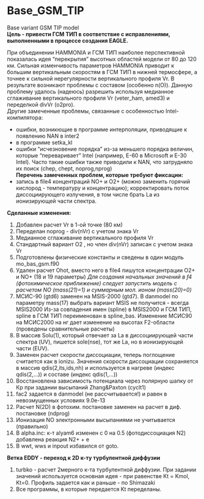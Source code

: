 # Base_GSM_TIP
Base variant GSM TIP model  
__Цель - привести ГСМ ТИП в соответствие с исправлениями, выполненными в процессе создания EAGLE.__

При объединении HAMMONIA и ГСМ ТИП наиболее перспективной показалась идея “перекрытия” высотных областей модели от 80 до 120 км. Сильная изменчивость параметров HAMMONIA приводит к большим вертикальным скоростям в ГСМ ТИП в нижней термосфере, а точнее к сильной нерегулярности вертикального профиля Vr. В результате возникают проблемы с составом (особенно n(O)). Данную проблему удалось (надеюсь) разрешить используя медианное сглаживание вертикального профиля  Vr (veter_ham, amed3) и переделкой divVr (o2pro).  
Другие замеченные проблемы, связанные с особенностью Intel-компилятора:
- ошибки, возникющие в программе интерполяции, приводящие к появлению NAN в inter2 
- в программе setka_kl
- ошибки “исчезновение порядка” из-за меньшего порядка величин, которые “переваривает” Intel (например, E-60 в Microsoft и E-30 Intel). Часто такие ошибки также приводили к NAN, что затрудняло их поиск (chep, chept, noprog,nprog)  
__Перечень замеченных проблем, которые требуют фиксации:__
- запись в file4 концентраций NO+ и O2+ (можно заменить горячий кислород - температуру и концентрацию);
корректировать поток диссоциирующего излучения, в том числе брать La из ионизирующей части спектра. 

__Сделанные изменения:__
1. Добавлен расчет Vr в 1-ой точке (80 км)
2. Переделан noprog - div(nVr) с учетом знака Vr
3. Медианное сглаживание вертикального профиля Vr
4. Стандартный вариант О2 , но член div(nVr) записан с учетом знака Vr
5. Подготовлены физические константы и сведены в один модуль mo_bas_gsm.f90
6. Удален расчет Ohot, вместо него в file4 пишутся концентрации O2+ и NO+ (18 и 19 параметры)
*Для создания начальных значений в f4 (фотохимическое приближение) следует запустить модель с расчетом NO (mass(21)=1) и суммарным мол. ионом (mass(20)=0)*
7. МСИС-90 (gtd6) заменен на MSIS-2000 (gtd7). В danmodel по параметру mass(17) выбрать вариант MSIS не получится - всегда MSIS2000
Из-за совпадения имен (spline) в MSIS2000 и ГСМ ТИП, spline в ГСМ ТИП переименован в spline_bas. Изменение МСИС90 на МСИС2000 на нг дает изменение на высотах F2-области (проведены сравнительные расчеты) 
8. В массив Solu(1), который отвечает за La в диссоциирующей части спектра (UV), пишется sole(nse), тот же La, но в ионизирующей части (EUV).  
9. Заменен расчет скорости диссоциации, теперь поглощение считается как в ionizu. Значения скорости диссоциации сохраняется 
в массив qdis(2,its,ids,nh) и используется в нагреве (индекс qdis(2,...)) и составе (индекс qdis(1,...))
10. Восстановлена зависимость потенциала через полярную шапку от Кр при задании высыпаний Zhang&Paxton (cyclt1)
11. fac2 задается в danmodel (не рассчитывается!) и равен в невозмущенных условиях 9.0e-13
12. Расчет N(2D) в фотохим. постановке заменен на расчет в диф. постановке (ndprog)
13. Ионизация NO электронными высыпаниями не учитывается (правильно)
14. В alpha.inc: к-т alyam6 изменен с 0 на 0.5 (фотодиссоциация N2)
                 добавлена реакция N2+ + e
15. В wwt, wws и inpout избавился от goto.

__Ветка EDDY - переход к 2D к-ту турбулентной диффузии__
1. turbko - расчет 2мерного к-та турбулентной диффузии. При задании значений используется основная идея - 
   при равенстве Kt = Kmol, Kt=0. Профиль задается как и раньше - по Shimazaki
2. Все программы, в которые передается Kt переделаны. 
